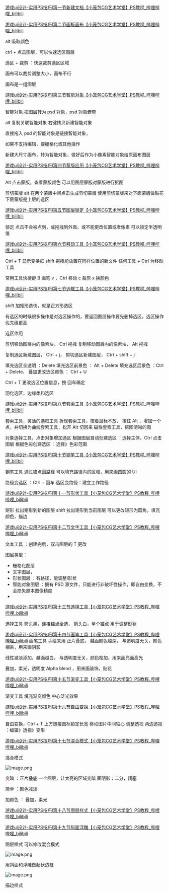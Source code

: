 [游戏ui设计-实用PS技巧I第一节新建文档【小笼包CG艺术学堂】PS教程\_哔哩哔哩\_bilibili](https://www.bilibili.com/video/BV1HT411H7mt?vd_source=ebf06d572d5366b5ef7bc5032fefb08d&spm_id_from=333.788.videopod.sections)

[游戏ui设计-实用PS技巧I第二节画板画布【小笼包CG艺术学堂】PS教程\_哔哩哔哩\_bilibili](https://www.bilibili.com/video/BV1TT411H7Ye?vd_source=ebf06d572d5366b5ef7bc5032fefb08d&spm_id_from=333.788.player.switch)

alt 吸取颜色

ctrl + 点击图层，可以快速选区图层

选区 + 裁剪 ：快速裁剪选区区域

画布可以裁剪调整大小，画布不行

画布是一组图层

[游戏ui设计-实用PS技巧I第三节智能对象【小笼包CG艺术学堂】PS教程\_哔哩哔哩\_bilibili](https://www.bilibili.com/video/BV1Lz4y1Y7BM?vd_source=ebf06d572d5366b5ef7bc5032fefb08d&spm_id_from=333.788.player.switch)

智能对象
把图层转为 psd 对象，psd 对象嵌套

alt 复制关联智能对象
右键拷贝新建智能对象

直接拖入 psd 的智能对象是链接智能对象，

如果不支持编辑，要栅格化或其他操作

新建大尺寸画布，转为智能对象，做好后作为小像素智能对象给原画布图层

[游戏ui设计-实用PS技巧I第四节蒙版应用【小笼包CG艺术学堂】PS教程\_哔哩哔哩\_bilibili](https://www.bilibili.com/video/BV1Ng4y1j7Eh?vd_source=ebf06d572d5366b5ef7bc5032fefb08d&spm_id_from=333.788.player.switch)

Alt 点击蒙版，查看蒙版颜色
可以用图层蒙版对蒙版进行抠图

剪切蒙版
alt 在两个蒙版中间点击生成剪切蒙版
使用剪切蒙版来对下面蒙版做贴花
下层蒙版是上层的选区

[游戏ui设计-实用PS技巧I第五节图层锁定【小笼包CG艺术学堂】PS教程\_哔哩哔哩\_bilibili](https://www.bilibili.com/video/BV1mc411N7bM?vd_source=ebf06d572d5366b5ef7bc5032fefb08d&spm_id_from=333.788.videopod.sections)

锁定
点击不会被点到，或拖拽到外面，或不能更改位置或者像素
可以锁定半透明值

[游戏ui设计-实用PS技巧I第六节移动工具【小笼包CG艺术学堂】PS教程\_哔哩哔哩\_bilibili](https://www.bilibili.com/video/BV1wc411K7n9?vd_source=ebf06d572d5366b5ef7bc5032fefb08d&spm_id_from=333.788.videopod.sections)

Ctrl + T 显示变换框
shift 拖拽能放置在同样位置的新文件
任何工具 + Ctrl 为移动工具

常用工具快捷键
B 画笔
v ，Ctrl 移动
c 裁剪
x 换颜色

[游戏ui设计-实用PS技巧I第七节选框工具【小笼包CG艺术学堂】PS教程\_哔哩哔哩\_bilibili](https://www.bilibili.com/video/BV1Sd4y1f7v7?vd_source=ebf06d572d5366b5ef7bc5032fefb08d&spm_id_from=333.788.player.switch)


shift 加矩形选快，就是正方形选区

有选区的时候很多操作是对选区操作的，要返回图层操作要先删掉选区。选区操作优先级更高

选区作用

剪切移动图层内的像素块， Ctrl 拖拽
复制移动图层内的像素块， Alt 拖拽

复制选区新建图层， Ctrl + j， 
剪切选区新建图层， Ctrl + shift + j

填充选区全透明 ：Delete
填充选区前景色 ： Alt + Delete
填充选区后景色 ：Ctrl + Delete、
叠加更改选区颜色 ： Ctrl + U 

Ctrl + T 更改选区位置信息，按 回车确定

羽化选区，边缘柔和选区

[游戏ui设计-实用PS技巧I第八节套索工具【小笼包CG艺术学堂】PS教程\_哔哩哔哩\_bilibili](https://www.bilibili.com/video/BV1uz4y1h73W?vd_source=ebf06d572d5366b5ef7bc5032fefb08d&spm_id_from=333.788.player.switch)

套索工具，灵活的选框工具
折现套索工具，按着鼠标不放， 按住 Alt ，增加一个点，并切换为曲线套索工具，松开 Alt 切回来
磁性套索工具，抠图清晰的图

对象选择工具，点击对象增加选区
根据图层自动创建选区 ：选择主体，Ctrl 点击图层
根据色彩创建选区 ：选择》色彩范围

[游戏ui设计-实用PS技巧I第十节钢笔工具【小笼包CG艺术学堂】PS教程\_哔哩哔哩\_bilibili](https://www.bilibili.com/video/BV1jm4y1t7YE?vd_source=ebf06d572d5366b5ef7bc5032fefb08d&spm_id_from=333.788.player.switch)

钢笔工具
通过锚点画路径
可以填充路径内的区域，用来画圆圆的 UI

路径变选区 ：Ctrl + 回车
选区变路径：建立工作路径

[游戏ui设计-实用PS技巧I第十一节形状工具【小笼包CG艺术学堂】PS教程\_哔哩哔哩\_bilibili](https://www.bilibili.com/video/BV1no4y137We?vd_source=ebf06d572d5366b5ef7bc5032fefb08d&spm_id_from=333.788.player.switch)

矩形
拉出矩形到新的图层
shift 拉出矩形到当前图层
可以更改矩形为圆角，填充颜色，描边

[游戏ui设计-实用PS技巧I第十二节文字工具【小笼包CG艺术学堂】PS教程\_哔哩哔哩\_bilibili](https://www.bilibili.com/video/BV1Gu4y1Z7FW?vd_source=ebf06d572d5366b5ef7bc5032fefb08d&spm_id_from=333.788.player.switch)

文本工具 ：创建完后，双击图层的 T 更改

图层类型：
- 栅格化图层
- 文字图层，
- 形状图层 ：有路径，能调整i形状
- 智能对象图层 ：拥有 PSD 源文件，只能进行非破坏性操作，即自由变换，不会损失原本图像精度
- 

[游戏ui设计-实用PS技巧I第十三节选择工具【小笼包CG艺术学堂】PS教程\_哔哩哔哩\_bilibili](https://www.bilibili.com/video/BV1HM4y1v7BE?vd_source=ebf06d572d5366b5ef7bc5032fefb08d&spm_id_from=333.788.player.switch)

选择工具
箭头黑，连接锚点全选，
箭头白，单个锚点
用于调整形状

[游戏ui设计-实用PS技巧I第十四节画笔工具【小笼包CG艺术学堂】PS教程\_哔哩哔哩\_bilibili](https://www.bilibili.com/video/BV1DL411i7zx?vd_source=ebf06d572d5366b5ef7bc5032fefb08d&spm_id_from=333.788.player.switch)
画笔工具
手绘来用
正片叠底， 越画颜色越深，
与透明度无关，颜色相乘，用来画阴影

线性减淡添加，越画越白，
与透明度无关，颜色相加，用来画亮面高光

叠加，柔光，透明度 Alpha blend ，用来画装饰，贴花

[游戏ui设计-实用PS技巧I第十五节渐变工具【小笼包CG艺术学堂】PS教程\_哔哩哔哩\_bilibili](https://www.bilibili.com/video/BV1ZM4y1Y7sq?vd_source=ebf06d572d5366b5ef7bc5032fefb08d&spm_id_from=333.788.player.switch)

渐变工具
填充渐变颜色
中心泛光效果

[游戏ui设计-实用PS技巧I第十六节自由变换【小笼包CG艺术学堂】PS教程\_哔哩哔哩\_bilibili](https://www.bilibili.com/video/BV1aW4y1Q7G4?vd_source=ebf06d572d5366b5ef7bc5032fefb08d&spm_id_from=333.788.player.switch)

自由变换，Ctrl + T
上方链接图标锁定长宽
移动图片中间轴心
调整透视
两边透视 ：编辑》透视》变形

[游戏ui设计-实用PS技巧I第十七节混合模式【小笼包CG艺术学堂】PS教程\_哔哩哔哩\_bilibili](https://www.bilibili.com/video/BV1kc411M721?vd_source=ebf06d572d5366b5ef7bc5032fefb08d&spm_id_from=333.788.player.switch)

混合模式

![image.png](https://image-1253155090.cos.ap-nanjing.myqcloud.com/202503212013417.png)

变暗 ：正片叠底
一个图层，让太亮的区域变暗
画阴影：二分，闭塞

简单 ：颜色减淡

加颜色 ： 叠加，柔光

[游戏ui设计-实用PS技巧I第十八节图层样式【小笼包CG艺术学堂】PS教程\_哔哩哔哩\_bilibili](https://www.bilibili.com/video/BV1Xc411M7QF?vd_source=ebf06d572d5366b5ef7bc5032fefb08d&spm_id_from=333.788.player.switch)

[游戏ui设计-实用PS技巧I第十九节斜面浮雕【小笼包CG艺术学堂】PS教程\_哔哩哔哩\_bilibili](https://www.bilibili.com/video/BV1xc411u7Ud?vd_source=ebf06d572d5366b5ef7bc5032fefb08d&spm_id_from=333.788.player.switch)



图层样式
可以修改混合模式

![image.png](https://image-1253155090.cos.ap-nanjing.myqcloud.com/202503212025781.png)

用斜面和浮雕做起伏边框

![image.png](https://image-1253155090.cos.ap-nanjing.myqcloud.com/202503212028208.png)

描边样式